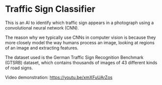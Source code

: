# Traffic Sign Classifier

This is an AI to identify which traffic sign appears in a photograph using a convolutional neural network (CNN).

The reason why we typically use CNNs in computer vision is because they more closely model the way humans process an image, looking at regions of an image and extracting features.

The dataset used is the German Traffic Sign Recognition Benchmark (GTSRB) dataset, which contains thousands of images of 43 different kinds of road signs.

Video demonstration: https://youtu.be/xmXFuUArZos
